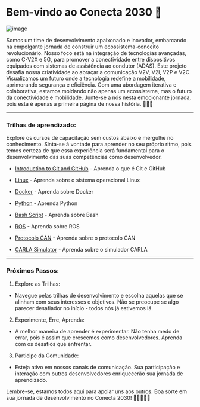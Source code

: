 #  Bem-vindo ao Conecta 2030 👋

![image](https://github.com/user-attachments/assets/98676e77-b801-444d-b7f8-a1dfe753af4d)


Somos um time de desenvolvimento apaixonado e inovador, embarcando na empolgante jornada de construir um ecossistema-conceito revolucionário. Nosso foco está na integração de tecnologias avançadas, como C-V2X e 5G, para promover a conectividade entre dispositivos equipados com sistemas de assistência ao condutor (ADAS). Este projeto desafia nossa criatividade ao abraçar a comunicação V2V, V2I, V2P e V2C. Visualizamos um futuro onde a tecnologia redefine a mobilidade, aprimorando segurança e eficiência. Com uma abordagem iterativa e colaborativa, estamos moldando não apenas um ecossistema, mas o futuro da conectividade e mobilidade. Junte-se a nós nesta emocionante jornada, pois esta é apenas a primeira página de nossa história. 🚀🌐💡

---

### Trilhas de aprendizado:

Explore os cursos de capacitação sem custos abaixo e mergulhe no conhecimento. Sinta-se à vontade para aprender no seu próprio ritmo, pois temos certeza de que essa experiência será fundamental para o desenvolvimento das suas competências como desenvolvedor.

- [Introduction to Git and GitHub](https://www.coursera.org/learn/introduction-git-github?aid=true&irclickid=0ULXTAWI5xyPTrYStc3u-Q2nUkHxYn3m7wuQRw0&irgwc=1&utm_campaign=259799&utm_content=b2c&utm_medium=partners&utm_source=impact) - Aprenda o que é Git e GitHub

- [Linux](https://www.edx.org/learn/linux/the-linux-foundation-introduction-to-linux) - Aprenda sobre o sistema operacional Linux

- [Docker](https://www.docker.com/resources/trainings/) - Aprenda sobre Docker

- [Python](https://www.scaler.com/topics/course/python-for-beginners/) - Aprenda Python
  
- [Bash Script](https://www.codecademy.com/learn/bash-scripting) - Aprenda sobre Bash
  
- [ROS](https://wiki.ros.org/ROS/Tutorials) - Aprenda sobre ROS
  
- [Protocolo CAN](https://www.kvaser.com/course/can-basics-training-a-practical-introduction-to-the-can-bus/) - Aprenda sobre o protocolo CAN
  
- [CARLA Simulator](https://carla.readthedocs.io/projects/ros-bridge/en/latest/) - Aprenda sobre o simulador CARLA

---

### Próximos Passos:

1. Explore as Trilhas:

- Navegue pelas trilhas de desenvolvimento e escolha aquelas que se alinham com seus interesses e objetivos. Não se preocupe se algo parecer desafiador no início - todos nós já estivemos lá.

2. Experimente, Erre, Aprenda:
- A melhor maneira de aprender é experimentar. Não tenha medo de errar, pois é assim que crescemos como desenvolvedores. Aprenda com os desafios que enfrentar.

3. Participe da Comunidade:
- Esteja ativo em nossos canais de comunicação. Sua participação e interação com outros desenvolvedores enriquecerão sua jornada de aprendizado.

Lembre-se, estamos todos aqui para apoiar uns aos outros. Boa sorte em sua jornada de desenvolvimento no Conecta 2030! 👩‍💻🚀👨‍💻
